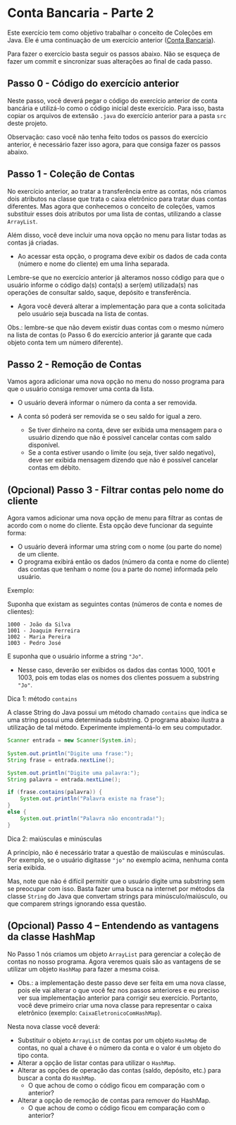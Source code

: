 # Conta Bancaria - Parte 2

Este exercício tem como objetivo trabalhar o conceito de Coleções em Java.
Ele é uma continuação de um exercício anterior ([Conta Bancaria](https://github.com/ufla-ppoo/ContaBancaria)).

Para fazer o exercício basta seguir os passos abaixo.
Não se esqueça de fazer um commit e sincronizar suas alterações ao final de cada passo.

## Passo 0 - Código do exercício anterior

Neste passo, você deverá pegar o código do exercício anterior de conta bancária e utilizá-lo como o código inicial deste exercício.
Para isso, basta copiar os arquivos de extensão `.java` do exercício anterior para a pasta `src` deste projeto.

Observação: caso você não tenha feito todos os passos do exercício anterior, é necessário fazer isso agora, para que consiga fazer os passos abaixo.

## Passo 1 - Coleção de Contas

No exercício anterior, ao tratar a transferência entre as contas, nós criamos dois atributos na classe que trata o caixa eletrônico para tratar duas contas diferentes.
Mas agora que conhecemos o conceito de coleções, vamos substituir esses dois atributos por uma lista de contas, utilizando a classe `ArrayList`.

Além disso, você deve incluir uma nova opção no menu para listar todas as contas já criadas.

- Ao acessar esta opção, o programa deve exibir os dados de cada conta (número e nome do cliente) em uma linha separada.

Lembre-se que no exercício anterior já alteramos nosso código para que o usuário informe o código da(s) conta(s) a ser(em) utilizada(s) nas operações de consultar saldo, saque, depósito e transferência.

- Agora você deverá alterar a implementação para que a conta solicitada pelo usuário seja buscada na lista de contas.

Obs.: lembre-se que não devem existir duas contas com o mesmo número na lista de contas (o Passo 6 do exercício anterior já garante que cada objeto conta tem um número diferente).

## Passo 2 - Remoção de Contas

Vamos agora adicionar uma nova opção no menu do nosso programa para que o usuário consiga remover uma conta da lista.

- O usuário deverá informar o número da conta a ser removida.
- A conta só poderá ser removida se o seu saldo for igual a zero.

  - Se tiver dinheiro na conta, deve ser exibida uma mensagem para o usuário dizendo que não é possível cancelar contas com saldo disponível.
  - Se a conta estiver usando o limite (ou seja, tiver saldo negativo), deve ser exibida mensagem dizendo que não é possível cancelar contas em débito.

## (Opcional) Passo 3 - Filtrar contas pelo nome do cliente

Agora vamos adicionar uma nova opção de menu para filtrar as contas de acordo com o nome do cliente.
Esta opção deve funcionar da seguinte forma:

- O usuário deverá informar uma string com o nome (ou parte do nome) de um cliente.
- O programa exibirá então os dados (número da conta e nome do cliente) das contas que tenham o nome (ou a parte do nome) informada pelo usuário.

Exemplo:

Suponha que existam as seguintes contas (números de conta e nomes de clientes):

```
1000 - João da Silva
1001 - Joaquim Ferreira
1002 - Maria Pereira
1003 - Pedro José
```

E suponha que o usuário informe a string `"Jo"`. 

- Nesse caso, deverão ser exibidos os dados das contas 1000, 1001 e 1003, pois em todas elas os nomes dos clientes possuem a substring `"Jo"`.

Dica 1: método `contains`

A classe String do Java possui um método chamado `contains` que indica se uma string possui uma determinada substring.
O programa abaixo ilustra a utilização de tal método.
Experimente implementá-lo em seu computador.

```java
Scanner entrada = new Scanner(System.in);
   	 
System.out.println("Digite uma frase:");
String frase = entrada.nextLine();

System.out.println("Digite uma palavra:");
String palavra = entrada.nextLine();

if (frase.contains(palavra)) {
    System.out.println("Palavra existe na frase");
}
else {
    System.out.println("Palavra não encontrada!");
}
```

Dica 2: maiúsculas e minúsculas

A princípio, não é necessário tratar a questão de maiúsculas e minúsculas.
Por exemplo, se o usuário digitasse `"jo"` no exemplo acima, nenhuma conta seria exibida.

Mas, note que não é difícil permitir que o usuário digite uma substring sem se preocupar com isso.
Basta fazer uma busca na internet por métodos da classe `String` do Java que convertam strings para minúsculo/maiúsculo, ou que comparem strings ignorando essa questão.

## (Opcional) Passo 4 – Entendendo as vantagens da classe HashMap

No Passo 1 nós criamos um objeto `ArrayList` para gerenciar a coleção de contas no nosso programa.
Agora veremos quais são as vantagens de se utilizar um objeto `HashMap` para fazer a mesma coisa.

- Obs.: a implementação deste passo deve ser feita em uma nova classe, pois ele vai alterar o que você fez nos passos anteriores e eu preciso ver sua implementação anterior para corrigir seu exercício. Portanto, você deve primeiro criar uma nova classe para representar o caixa eletrônico (exemplo: `CaixaEletronicoComHashMap`).

Nesta nova classe você deverá:

- Substituir o objeto `ArrayList` de contas por um objeto `HashMap` de contas, no qual a chave é o número da conta e o valor é um objeto do tipo conta.
- Alterar a opção de listar contas para utilizar o `HashMap`.
- Alterar as opções de operação das contas (saldo, depósito, etc.) para buscar a conta do `HashMap`.
  - O que achou de como o código ficou em comparação com o anterior?
- Alterar a opção de remoção de contas para remover do HashMap.
  - O que achou de como o código ficou em comparação com o anterior?
